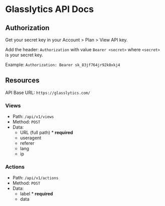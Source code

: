 # Glasslytics API Docs

## Authorization
Get your secret key in your Account > Plan > View API key.

Add the header:
`Authorization` with value `Bearer <secret>` where `<secret>` is your secret key.

Example:
`Authorization: Bearer sk_83jf764jr92k0xkj4`

## Resources
API Base URL: `https://glasslytics.com/`
### Views
- Path: `/api/v1/views`
- Method: `POST`
- Data: 
  - URL (full path) * **required**
  - useragent
  - referer
  - lang
  - ip

### Actions
- Path: `/api/v1/actions`
- Method: `POST`
- Data: 
  - label * **required**
  - data 
